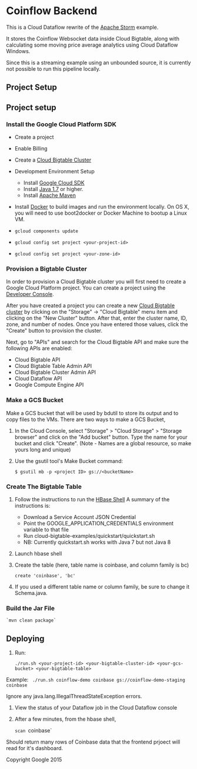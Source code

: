 # Coinflow Backend

This is a Cloud Dataflow rewrite of the [Apache Storm](https://github.com/GoogleCloudPlatform/cloud-bigtable-examples/tree/master/java/storm) example.

It stores the Coinflow Websocket data inside Cloud Bigtable, along with calculating some moving
price average analytics using Cloud Dataflow Windows.

Since this is a streaming example using an unbounded source, it is currently not possible to run
this pipeline locally.

## Project Setup

## Project setup

### Install the Google Cloud Platform SDK

  * Create a project
  * Enable Billing
  * Create a [Cloud Bigtable Cluster](https://cloud.google.com/bigtable/docs/creating-cluster)
  * Development Environment Setup
      * Install [Google Cloud SDK](https://cloud.google.com/sdk/)
      * Install [Java 1.7](http://www.oracle.com/technetwork/java/javase/downloads/index.html) or higher.
      * Install [Apache Maven](https://maven.apache.org/)
  * Install [Docker](https://www.docker.com/) to build images and run the environment locally. On
   OS X, you will need to use boot2docker or Docker Machine to bootup a Linux VM.

  * `gcloud components update`
  * `gcloud config set project <your-project-id>`
  * `gcloud config set project <your-zone-id>`

### Provision a Bigtable Cluster

In order to provision a Cloud Bigtable cluster you will first need to create a
Google Cloud Platform project. You can create a project using the
[Developer Console](https://cloud.google.com/console).

After you have created a project you can create a new [Cloud Bigtable cluster](https://cloud.google.com/bigtable/docs/creating-cluster) by
clicking on the "Storage" -> "Cloud Bigtable" menu item and clicking on the
"New Cluster" button.  After that, enter the cluster name, ID, zone, and number
of nodes. Once you have entered those values, click the "Create" button to
provision the cluster.

Next, go to "APIs" and search for the Cloud Bigtable API and make sure the following APIs are
enabled:

* Cloud Bigtable API
* Cloud Bigtable Table Admin API
* Cloud Bigtable Cluster Admin API
* Cloud Dataflow API
* Google Compute Engine API

### Make a GCS Bucket

Make a GCS bucket that will be used by bdutil to store its output and to copy
files to the VMs.  There are two ways to make a GCS Bucket,

1. In the Cloud Console, select "Storage" > "Cloud Storage" > "Storage
   browser" and click on the "Add bucket" button. Type the name for your
   bucket and click "Create".  (Note - Names are a global resource, so make
   yours long and unique)
1. Use the gsutil tool's Make Bucket command:

    `$ gsutil mb -p <project ID> gs://<bucketName>`

### Create The Bigtable Table

1. Follow the instructions to run the [HBase Shell](https://cloud.google.com/bigtable/docs/hbase-shell-quickstart)
   A summary of the instructions is:
   * Download a Service Account JSON Credential
   * Point the GOOGLE_APPLICATION_CREDENTIALS environment variable to that file
   * Run cloud-bigtable-examples/quickstart/quickstart.sh
   * NB: Currently quickstart.sh works with Java 7 but not Java 8
1. Launch hbase shell
1. Create the table (here, table name is coinbase, and column family is bc)

    `create 'coinbase', 'bc'`
1. If you used a different table name or column family, be sure to change it Schema.java.


### Build the Jar File

    `mvn clean package`

## Deploying

1. Run:

    `./run.sh <your-project-id> <your-bigtable-cluster-id> <your-gcs-bucket> <your-bigtable-table>`

Example:
    ` ./run.sh coinflow-demo coinbase gs://coinflow-demo-staging coinbase`

Ignore any java.lang.IllegalThreadStateException errors.

1. View the status of your Dataflow job in the Cloud Dataflow console

1. After a few minutes, from the hbase shell,

    `scan `coinbase`

Should return many rows of Coinbase data that the frontend prjoect will read for it's dashboard.

Copyright Google 2015
